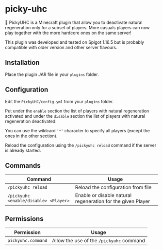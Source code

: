 # picky-uhc

:apple: PickyUHC is a Minecraft plugin that allow you to deactivate natural regeneration only for a subset of players.
More casuals players can now play together with the more hardcore ones on the same server!

This plugin was developed and tested on Spigot 1.16.5 but is probably compatible with older version and other server flavours.

## Installation
Place the plugin JAR file in your `plugins` folder.

## Configuration
Edit the `PickyUHC/config.yml` from your `plugins` folder.

Put under the `enable` section the list of players with natural regeneration activated and under the `disable` section the list of players with natural regeneration deactivated.

You can use the wildcard `'*'`  character to specify all players (except the ones in the other section).

Reload the configuration using the `/pickyuhc reload` command if the server is already started.

## Commands
|Command|Usage|
|---|---|
|`/pickyuhc reload`|Reload the configuration from file|
|`/pickyuhc <enable/disable> <Player>`|Enable or disable natural regeneration for the given Player|

## Permissions
|Permission|Usage|
|---|---|
|`pickyuhc.command`|Allow the use of the `/pickyuhc` command|